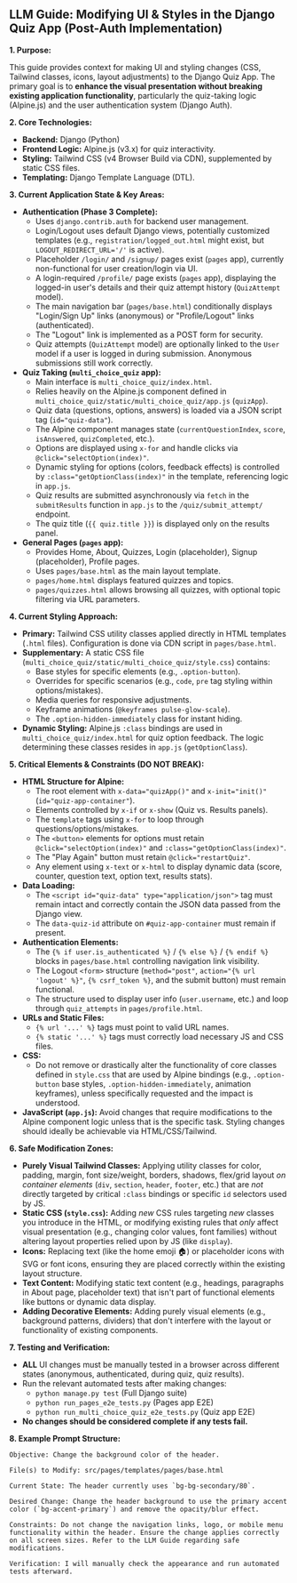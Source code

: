## **LLM Guide: Modifying UI & Styles in the Django Quiz App (Post-Auth Implementation)**

**1. Purpose:**

This guide provides context for making UI and styling changes (CSS, Tailwind classes, icons, layout adjustments) to the Django Quiz App. The primary goal is to **enhance the visual presentation without breaking existing application functionality**, particularly the quiz-taking logic (Alpine.js) and the user authentication system (Django Auth).

**2. Core Technologies:**

- **Backend:** Django (Python)
- **Frontend Logic:** Alpine.js (v3.x) for quiz interactivity.
- **Styling:** Tailwind CSS (v4 Browser Build via CDN), supplemented by static CSS files.
- **Templating:** Django Template Language (DTL).

**3. Current Application State & Key Areas:**

- **Authentication (Phase 3 Complete):**
  - Uses `django.contrib.auth` for backend user management.
  - Login/Logout uses default Django views, potentially customized templates (e.g., `registration/logged_out.html` might exist, but `LOGOUT_REDIRECT_URL='/'` is active).
  - Placeholder `/login/` and `/signup/` pages exist (`pages` app), currently non-functional for user creation/login via UI.
  - A login-required `/profile/` page exists (`pages` app), displaying the logged-in user's details and their quiz attempt history (`QuizAttempt` model).
  - The main navigation bar (`pages/base.html`) conditionally displays "Login/Sign Up" links (anonymous) or "Profile/Logout" links (authenticated).
  - The "Logout" link is implemented as a POST form for security.
  - Quiz attempts (`QuizAttempt` model) are optionally linked to the `User` model if a user is logged in during submission. Anonymous submissions still work correctly.
- **Quiz Taking (`multi_choice_quiz` app):**
  - Main interface is `multi_choice_quiz/index.html`.
  - Relies heavily on the Alpine.js component defined in `multi_choice_quiz/static/multi_choice_quiz/app.js` (`quizApp`).
  - Quiz data (questions, options, answers) is loaded via a JSON script tag (`id="quiz-data"`).
  - The Alpine component manages state (`currentQuestionIndex`, `score`, `isAnswered`, `quizCompleted`, etc.).
  - Options are displayed using `x-for` and handle clicks via `@click="selectOption(index)"`.
  - Dynamic styling for options (colors, feedback effects) is controlled by `:class="getOptionClass(index)"` in the template, referencing logic in `app.js`.
  - Quiz results are submitted asynchronously via `fetch` in the `submitResults` function in `app.js` to the `/quiz/submit_attempt/` endpoint.
  - The quiz title (`{{ quiz.title }}`) is displayed only on the results panel.
- **General Pages (`pages` app):**
  - Provides Home, About, Quizzes, Login (placeholder), Signup (placeholder), Profile pages.
  - Uses `pages/base.html` as the main layout template.
  - `pages/home.html` displays featured quizzes and topics.
  - `pages/quizzes.html` allows browsing all quizzes, with optional topic filtering via URL parameters.

**4. Current Styling Approach:**

- **Primary:** Tailwind CSS utility classes applied directly in HTML templates (`.html` files). Configuration is done via CDN script in `pages/base.html`.
- **Supplementary:** A static CSS file (`multi_choice_quiz/static/multi_choice_quiz/style.css`) contains:
  - Base styles for specific elements (e.g., `.option-button`).
  - Overrides for specific scenarios (e.g., `code`, `pre` tag styling within options/mistakes).
  - Media queries for responsive adjustments.
  - Keyframe animations (`@keyframes pulse-glow-scale`).
  - The `.option-hidden-immediately` class for instant hiding.
- **Dynamic Styling:** Alpine.js `:class` bindings are used in `multi_choice_quiz/index.html` for quiz option feedback. The logic determining these classes resides in `app.js` (`getOptionClass`).

**5. Critical Elements & Constraints (DO NOT BREAK):**

- **HTML Structure for Alpine:**
  - The root element with `x-data="quizApp()"` and `x-init="init()"` (`id="quiz-app-container"`).
  - Elements controlled by `x-if` or `x-show` (Quiz vs. Results panels).
  - The `template` tags using `x-for` to loop through questions/options/mistakes.
  - The `<button>` elements for options must retain `@click="selectOption(index)"` and `:class="getOptionClass(index)"`.
  - The "Play Again" button must retain `@click="restartQuiz"`.
  - Any element using `x-text` or `x-html` to display dynamic data (score, counter, question text, option text, results stats).
- **Data Loading:**
  - The `<script id="quiz-data" type="application/json">` tag must remain intact and correctly contain the JSON data passed from the Django view.
  - The `data-quiz-id` attribute on `#quiz-app-container` must remain if present.
- **Authentication Elements:**
  - The `{% if user.is_authenticated %}` / `{% else %}` / `{% endif %}` blocks in `pages/base.html` controlling navigation link visibility.
  - The Logout `<form>` structure (`method="post"`, `action="{% url 'logout' %}"`, `{% csrf_token %}`, and the submit button) must remain functional.
  - The structure used to display user info (`user.username`, etc.) and loop through `quiz_attempts` in `pages/profile.html`.
- **URLs and Static Files:**
  - `{% url '...' %}` tags must point to valid URL names.
  - `{% static '...' %}` tags must correctly load necessary JS and CSS files.
- **CSS:**
  - Do not remove or drastically alter the functionality of core classes defined in `style.css` that are used by Alpine bindings (e.g., `.option-button` base styles, `.option-hidden-immediately`, animation keyframes), unless specifically requested and the impact is understood.
- **JavaScript (`app.js`):** Avoid changes that require modifications to the Alpine component logic unless that is the specific task. Styling changes should ideally be achievable via HTML/CSS/Tailwind.

**6. Safe Modification Zones:**

- **Purely Visual Tailwind Classes:** Applying utility classes for color, padding, margin, font size/weight, borders, shadows, flex/grid layout _on container elements_ (`div`, `section`, `header`, `footer`, etc.) that are _not_ directly targeted by critical `:class` bindings or specific `id` selectors used by JS.
- **Static CSS (`style.css`):** Adding _new_ CSS rules targeting _new_ classes you introduce in the HTML, or modifying existing rules that _only_ affect visual presentation (e.g., changing color values, font families) without altering layout properties relied upon by JS (like `display`).
- **Icons:** Replacing text (like the home emoji 🏠) or placeholder icons with SVG or font icons, ensuring they are placed correctly within the existing layout structure.
- **Text Content:** Modifying static text content (e.g., headings, paragraphs in About page, placeholder text) that isn't part of functional elements like buttons or dynamic data display.
- **Adding Decorative Elements:** Adding purely visual elements (e.g., background patterns, dividers) that don't interfere with the layout or functionality of existing components.

**7. Testing and Verification:**

- **ALL** UI changes must be manually tested in a browser across different states (anonymous, authenticated, during quiz, quiz results).
- Run the relevant automated tests after making changes:
  - `python manage.py test` (Full Django suite)
  - `python run_pages_e2e_tests.py` (Pages app E2E)
  - `python run_multi_choice_quiz_e2e_tests.py` (Quiz app E2E)
- **No changes should be considered complete if any tests fail.**

**8. Example Prompt Structure:**

```text
Objective: Change the background color of the header.

File(s) to Modify: src/pages/templates/pages/base.html

Current State: The header currently uses `bg-bg-secondary/80`.

Desired Change: Change the header background to use the primary accent color (`bg-accent-primary`) and remove the opacity/blur effect.

Constraints: Do not change the navigation links, logo, or mobile menu functionality within the header. Ensure the change applies correctly on all screen sizes. Refer to the LLM Guide regarding safe modifications.

Verification: I will manually check the appearance and run automated tests afterward.
